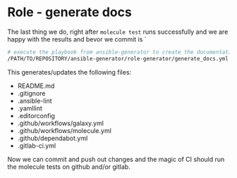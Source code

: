 # Role - generate docs

The last thing we do, right after `molecule test` runs successfully and we are happy with the results and bevor we commit is `

```BASH
# execute the playbook from ansible-generator to create the documentation
/PATH/TO/REPOSITORY/ansible-generator/role-generator/generate_docs.yml
```

This generates/updates the following files:

- README.md
- .gitignore
- .ansible-lint
- .yamllint
- .editorconfig
- .github/workflows/galaxy.yml
- .github/workflows/molecule.yml
- .github/dependabot.yml
- .gitlab-ci.yml

Now we can commit and push out changes and the magic of CI should run the molecule tests on github and/or gitlab.
